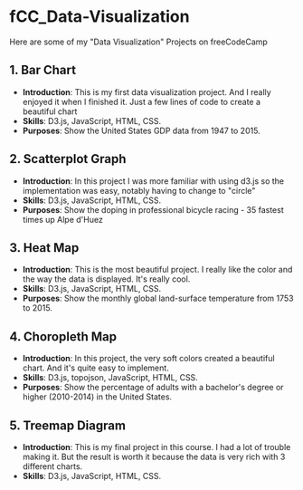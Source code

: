 # fCC_Data-Visualization
Here are some of my "Data Visualization" Projects on freeCodeCamp

## 1. Bar Chart
- **Introduction**: This is my first data visualization project. And I really enjoyed it when I finished it. Just a few lines of code to create a beautiful chart
- **Skills**: D3.js, JavaScript, HTML, CSS.
- **Purposes**: Show the United States GDP data from 1947 to 2015.

## 2. Scatterplot Graph
- **Introduction**: In this project I was more familiar with using d3.js so the implementation was easy, notably having to change to "circle"
- **Skills**: D3.js, JavaScript, HTML, CSS.
- **Purposes**: Show the doping in professional bicycle racing - 35 fastest times up Alpe d'Huez

## 3. Heat Map
- **Introduction**: This is the most beautiful project. I really like the color and the way the data is displayed. It's really cool.
- **Skills**: D3.js, JavaScript, HTML, CSS.
- **Purposes**: Show the monthly global land-surface temperature from 1753 to 2015.

## 4. Choropleth Map
- **Introduction**: In this project, the very soft colors created a beautiful chart. And it's quite easy to implement.
- **Skills**: D3.js, topojson, JavaScript, HTML, CSS.
- **Purposes**: Show the percentage of adults with a bachelor's degree or higher (2010-2014) in the United States.

## 5. Treemap Diagram
- **Introduction**: This is my final project in this course. I had a lot of trouble making it. But the result is worth it because the data is very rich with 3 different charts.
- **Skills**: D3.js, JavaScript, HTML, CSS.